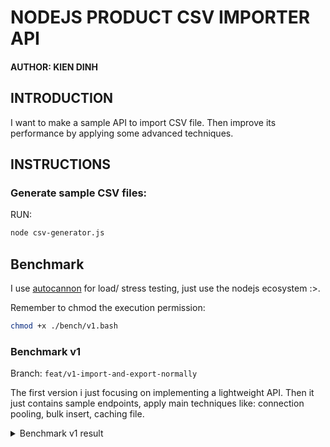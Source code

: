 # NODEJS PRODUCT CSV IMPORTER API

#### AUTHOR: KIEN DINH

## INTRODUCTION

I want to make a sample API to import CSV file.
Then improve its performance by applying some advanced techniques.

## INSTRUCTIONS

### Generate sample CSV files:

RUN:

```bash
node csv-generator.js
```

## Benchmark

I use [autocannon](https://github.com/mcollina/autocannon) for load/ stress testing, just use the nodejs ecosystem :>.

Remember to chmod the execution permission:

```bash
chmod +x ./bench/v1.bash
```

### Benchmark v1

Branch: `feat/v1-import-and-export-normally`

The first version i just focusing on implementing a lightweight API.
Then it just contains sample endpoints, apply main techniques like: connection pooling, bulk insert, caching file.
<details>
  <summary>Benchmark v1 result</summary>
    
#### TEST 10s with 5 connections and csv file of 1000 rows

Running 10s test `@http://localhost:8080/api/products/import`
5 connections

| Stat    | 2.5%   | 50%    | 97.5%  | 99%    | Avg       | Stdev    | Max    |
|---------|--------|--------|--------|--------|-----------|----------|--------|
| Latency | 166 ms | 187 ms | 265 ms | 374 ms | 192.59 ms | 30.23 ms | 398 ms |

| Stat      | 1%      | 2.5%    | 50%     | 97.5%   | Avg     | Stdev | Min     |
|-----------|---------|---------|---------|---------|---------|-------|---------|
| Req/Sec   | 18      | 18      | 26      | 28      | 25.7    | 2.69  | 18      |
| Bytes/Sec | 5.02 kB | 5.02 kB | 7.25 kB | 7.82 kB | 7.17 kB | 750 B | 5.02 kB |

Req/Bytes counts sampled once per second.

of samples: 10

262 requests in 10.01s, 71.7 kB read

---

#### TEST 10s with 5 connections and csv file of 10000 rows

Running 10s test `@http://localhost:8080/api/products/import`
5 connections

| Stat    | 2.5%   | 50%     | 97.5%   | 99%     | Avg        | Stdev     | Max     |
|---------|--------|---------|---------|---------|------------|-----------|---------|
| Latency | 980 ms | 1569 ms | 1995 ms | 1995 ms | 1553.07 ms | 196.48 ms | 1995 ms |

| Stat      | 1%    | 2.5%  | 50%   | 97.5%   | Avg   | Stdev | Min   |
|-----------|-------|-------|-------|---------|-------|-------|-------|
| Req/Sec   | 1     | 1     | 3     | 4       | 3     | 1     | 1     |
| Bytes/Sec | 279 B | 279 B | 837 B | 1.12 kB | 837 B | 279 B | 279 B |

Req/Bytes counts sampled once per second.

of samples: 10

35 requests in 10.02s, 8.37 kB read

---

#### TEST 10s with 5 connections get Products

Running 10s test `@http://localhost:8080/api/products`
5 connections

| Stat    | 2.5%  | 50%   | 97.5%  | 99%    | Avg      | Stdev    | Max    |
|---------|-------|-------|--------|--------|----------|----------|--------|
| Latency | 29 ms | 32 ms | 102 ms | 189 ms | 36.75 ms | 21.02 ms | 203 ms |

| Stat      | 1%      | 2.5%    | 50%     | 97.5%   | Avg     | Stdev   | Min     |
|-----------|---------|---------|---------|---------|---------|---------|---------|
| Req/Sec   | 75      | 75      | 152     | 155     | 134     | 28.73   | 75      |
| Bytes/Sec | 8.68 MB | 8.68 MB | 17.5 MB | 17.9 MB | 15.5 MB | 3.31 MB | 8.67 MB |

Req/Bytes counts sampled once per second.
 of samples: 10

1k requests in 10.01s, 155 MB read
    
</details>